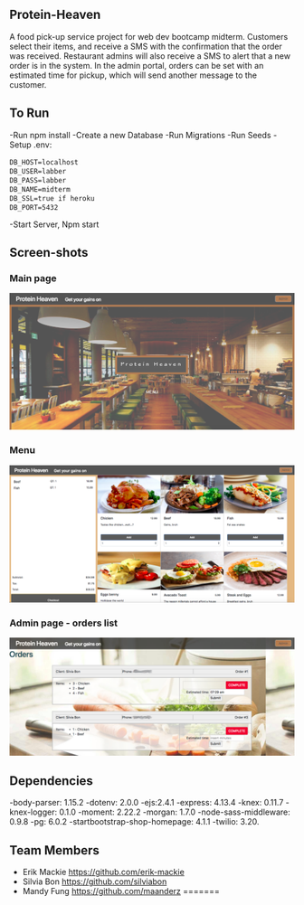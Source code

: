 
## Protein-Heaven
A food pick-up service project for web dev bootcamp midterm.  Customers select their items, and receive a SMS with the confirmation that the order was received.
Restaurant admins will also receive a SMS to alert that a new order is in the system. In the admin portal, orders can be set with an estimated time for pickup, which will send another message to the customer. 

## To Run
-Run npm install
-Create a new Database 
-Run Migrations
-Run Seeds
-Setup .env:

    DB_HOST=localhost
    DB_USER=labber
    DB_PASS=labber
    DB_NAME=midterm
    DB_SSL=true if heroku
    DB_PORT=5432
    
-Start Server, Npm start


## Screen-shots

### Main page
!["Screenshot of main page"](https://github.com/erik-mackie/Protein-Heaven/blob/master/media/main_page.png)
### Menu
!["Screenshot of menu page"](https://github.com/erik-mackie/Protein-Heaven/blob/master/media/menu.png)
### Admin page - orders list
!["Screenshot of admin page - orders list"](https://github.com/erik-mackie/Protein-Heaven/blob/master/media/admin_page.png)

## Dependencies

-body-parser: 1.15.2
-dotenv: 2.0.0
-ejs:2.4.1
-express: 4.13.4
-knex: 0.11.7
-knex-logger: 0.1.0
-moment: 2.22.2
-morgan: 1.7.0
-node-sass-middleware: 0.9.8
-pg: 6.0.2
-startbootstrap-shop-homepage: 4.1.1
-twilio: 3.20.


## Team Members

- Erik Mackie https://github.com/erik-mackie
- Silvia Bon https://github.com/silviabon
- Mandy Fung https://github.com/maanderz
=======

